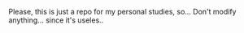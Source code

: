 Please, 
this is just a repo for my personal studies, so...
Don't modify anything... since it's useles..

